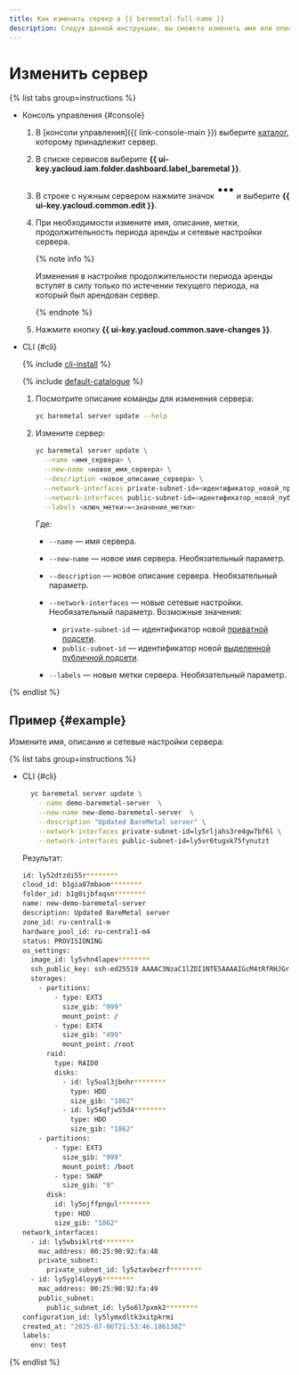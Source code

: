 ```yaml
---
title: Как изменить сервер в {{ baremetal-full-name }}
description: Следуя данной инструкции, вы сможете изменить имя или описание сервера в {{ baremetal-full-name }}.
---
```


# Изменить сервер

{% list tabs group=instructions %}

- Консоль управления {#console}

  1. В [консоли управления]({{ link-console-main }}) выберите [каталог](../../../resource-manager/concepts/resources-hierarchy.md#folder), которому принадлежит сервер.
  1. В списке сервисов выберите **{{ ui-key.yacloud.iam.folder.dashboard.label_baremetal }}**.
  1. В строке с нужным сервером нажмите значок ![image](../../../_assets/console-icons/ellipsis.svg) и выберите **{{ ui-key.yacloud.common.edit }}**.
  1. При необходимости измените имя, описание, метки, продолжительность периода аренды и сетевые настройки сервера.

      {% note info %}

      Изменения в настройке продолжительности периода аренды вступят в силу только по истечении текущего периода, на который был арендован сервер.

      {% endnote %}

  1. Нажмите кнопку **{{ ui-key.yacloud.common.save-changes }}**.

- CLI {#cli}

   {% include [cli-install](../../../_includes/cli-install.md) %}

   {% include [default-catalogue](../../../_includes/default-catalogue.md) %}

   1. Посмотрите описание команды для изменения сервера:

      ```bash
      yc baremetal server update --help
      ```

   1. Измените сервер:

      ```bash
      yc baremetal server update \
        --name <имя_сервера> \
        --new-name <новое_имя_сервера> \
        --description <новое_описание_сервера> \
        --network-interfaces private-subnet-id=<идентификатор_новой_приватной_подсети> \
        --network-interfaces public-subnet-id=<идентификатор_новой_публичной_подсети> \
        --labels <ключ_метки>=<значение_метки>
      ```

      Где:
      * `--name` — имя сервера.
      * `--new-name` — новое имя сервера. Необязательный параметр.
      * `--description` — новое описание сервера. Необязательный параметр.
      * `--network-interfaces` — новые сетевые настройки. Необязательный параметр. Возможные значения:
        
        * `private-subnet-id` — идентификатор новой [приватной подсети](../../concepts/network.md#private-subnet).
        * `public-subnet-id` — идентификатор новой [выделенной публичной подсети](../../concepts/network.md#public-subnet).

      * `--labels` — новые метки сервера. Необязательный параметр.

{% endlist %}

## Пример {#example}

 Измените имя, описание и сетевые настройки сервера:

 {% list tabs group=instructions %}

 - CLI {#cli}

    ```bash
      yc baremetal server update \
        --name demo-baremetal-server  \
        --new-name new-demo-baremetal-server  \
        --description "Updated BareMetal server" \
        --network-interfaces private-subnet-id=ly5rljahs3re4gw7bf6l \
        --network-interfaces public-subnet-id=ly5vr6tugxk75fynutzt
    ```

    Результат:
 
    ```bash
    id: ly52dtzdi55r********
    cloud_id: b1gia87mbaom********
    folder_id: b1g0ijbfaqsn********
    name: new-demo-baremetal-server
    description: Updated BareMetal server
    zone_id: ru-central1-m
    hardware_pool_id: ru-central1-m4
    status: PROVISIONING
    os_settings:
      image_id: ly5vhn4lapev********
      ssh_public_key: ssh-ed25519 AAAAC3NzaC1lZDI1NTE5AAAAIGcM4tRfRHJGrlLMT+YJFr+aOdSQYnYYjAoj********
      storages:
        - partitions:
            - type: EXT3
              size_gib: "999"
              mount_point: /
            - type: EXT4
              size_gib: "499"
              mount_point: /root
          raid:
            type: RAID0
            disks:
              - id: ly5ual3jbnhr********
                type: HDD
                size_gib: "1862"
              - id: ly54qfjw55d4********
                type: HDD
                size_gib: "1862"
        - partitions:
            - type: EXT3
              size_gib: "999"
              mount_point: /boot
            - type: SWAP
              size_gib: "9"
          disk:
            id: ly5ojffpngul********
            type: HDD
            size_gib: "1862"
    network_interfaces:
      - id: ly5wbsiklrtd********
        mac_address: 00:25:90:92:fa:48
        private_subnet:
          private_subnet_id: ly5ztavbezrf********
      - id: ly5ygl4loyy6********
        mac_address: 00:25:90:92:fa:49
        public_subnet:
          public_subnet_id: ly5o6l7pxmk2********
    configuration_id: ly5lymxdltk3xitpkrmi
    created_at: "2025-07-06T21:53:46.186130Z"
    labels:
      env: test
    ```

 {% endlist %}
